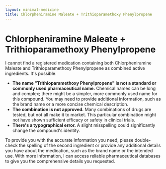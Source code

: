 ```yaml
---
layout: minimal-medicine
title: Chlorpheniramine Maleate + Trithioparamethoxy Phenylpropene
---
```


# Chlorpheniramine Maleate + Trithioparamethoxy Phenylpropene
I cannot find a registered medication containing both Chlorpheniramine Maleate and Trithioparamethoxy Phenylpropene as combined active ingredients.  It's possible:

* **The name "Trithioparamethoxy Phenylpropene" is not a standard or commonly used pharmaceutical name.**  Chemical names can be long and complex; there might be a simpler, more commonly used name for this compound.  You may need to provide additional information, such as the brand name or a more concise chemical description.
* **The combination is not approved.**  Many combinations of drugs are tested, but not all make it to market. This particular combination might not have shown sufficient efficacy or safety in clinical trials.
* **There's a typographical error.**  A slight misspelling could significantly change the compound's identity.

To provide you with the accurate information you need, please double-check the spelling of the second ingredient or provide any additional details you have about the medication, such as the brand name or the intended use.  With more information, I can access reliable pharmaceutical databases to give you the comprehensive details you requested.

